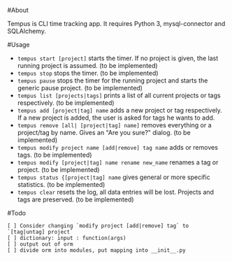#About

Tempus is CLI time tracking app. It requires Python 3, mysql-connector and SQLAlchemy.

#Usage

* `tempus start [project]` starts the timer. If no project is given, the last running project is assumed. (to be implemented)
* `tempus stop` stops the timer. (to be implemented)
* `tempus pause` stops the timer for the running project and starts the generic pause project. (to be implemented)
* `tempus list [projects|tags]` prints a list of all current projects or tags respectively. (to be implemented)
* `tempus add [project|tag] name` adds a new project or tag respectively. If a new project is added, the user is asked for tags he wants to add.
* `tempus remove [all| [project|tag] name]` removes everything or a project/tag by name. Gives an "Are you sure?" dialog. (to be implemented)
* `tempus modify project name [add|remove] tag name` adds or removes tags. (to be implemented)
* `tempus modify [project|tag] name rename new_name` renames a tag or project. (to be implemented)
* `tempus status {[project|tag] name` gives general or more specific statistics. (to be implemented)
* `tempus clear` resets the log, all data entries will be lost. Projects and tags are preserved. (to be implemented)

#Todo
```
[ ] Consider changing `modify project [add|remove] tag` to `[tag|untag] project`
[ ] dictionary: input : function(args)
[ ] output out of orm
[ ] divide orm into modules, put mapping into __init__.py

```
